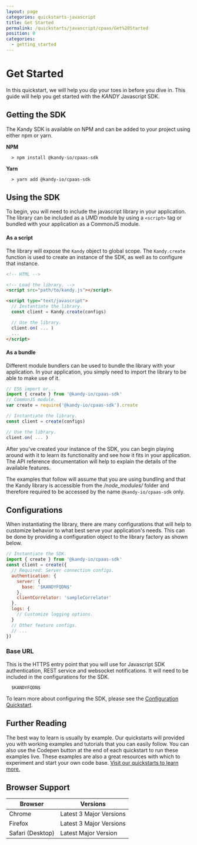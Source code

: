 ```yaml
---
layout: page
categories: quickstarts-javascript
title: Get Started
permalink: /quickstarts/javascript/cpaas/Get%20Started
position: 0
categories:
  - getting_started
---
```


# Get Started

In this quickstart, we will help you dip your toes in before you dive in. This guide will help you get started with the $KANDY$ Javascript SDK.

## Getting the SDK

The Kandy SDK is available on NPM and can be added to your project using either npm or yarn.

**NPM**

```
  > npm install @kandy-io/cpaas-sdk
```

**Yarn**

```
  > yarn add @kandy-io/cpaas-sdk
```

## Using the SDK

To begin, you will need to include the javascript library in your application. The library can be included as a UMD module by using a `<script>` tag or bundled with your application as a CommonJS module.

#### As a script

The library will expose the `Kandy` object to global scope. The `Kandy.create` function is used to create an instance of the SDK, as well as to configure that instance.

```html
<!-- HTML -->

<!-- Load the library. -->
<script src="path/to/kandy.js"></script>

<script type="text/javascript">
  // Instantiate the library.
  const client = Kandy.create(configs)

  // Use the library.
  client.on( ... )
  ...
</script>
```

#### As a bundle

Different module bundlers can be used to bundle the library with your application. In your application, you simply need to import the library to be able to make use of it.

```javascript
// ES6 import or...
import { create } from '@kandy-io/cpaas-sdk'
// CommonJS module.
var create = require('@kandy-io/cpaas-sdk').create

// Instantiate the library.
const client = create(configs)

// Use the library.
client.on( ... )
```

After you've created your instance of the SDK, you can begin playing around with it to learn its functionality and see how it fits in your application. The API reference documentation will help to explain the details of the available features.

The examples that follow will assume that you are using bundling and that the Kandy library is accessible from the _/node_modules/_ folder and therefore required to be accessed by the name `@kandy-io/cpaas-sdk` only.

## Configurations

When instantiating the library, there are many configurations that will help to customize behavior to what best serve your application's needs. This can be done by providing a configuration object to the library factory as shown below.

```javascript
// Instantiate the SDK.
import { create } from '@kandy-io/cpaas-sdk'
const client = create({
  // Required: Server connection configs.
  authentication: {
    server: {
      base: '$KANDYFQDN$'
    },
    clientCorrelator: 'sampleCorrelator'
  },
  logs: {
    // Customize logging options.
  }
  // Other feature configs.
  // ...
})
```

### Base URL

This is the HTTPS entry point that you will use for Javascript SDK authentication, REST service and websocket notifications. It will need to be included in the configurations for the SDK.

```
  $KANDYFQDN$
```

To learn more about configuring the SDK, please see the [Configuration Quickstart](configurations).

## Further Reading

The best way to learn is usually by example. Our quickstarts will provided you with working examples and tutorials that you can easily follow. You can also use the Codepen button at the end of each quickstart to run these examples live. These examples are also a great resources with which to experiment and start your own code base. [Visit our quickstarts to learn more.](/developer/quickstarts)

## Browser Support

| Browser          | Versions                |
| ---------------- | ----------------------- |
| Chrome           | Latest 3 Major Versions |
| Firefox          | Latest 3 Major Versions |
| Safari (Desktop) | Latest Major Version    |

